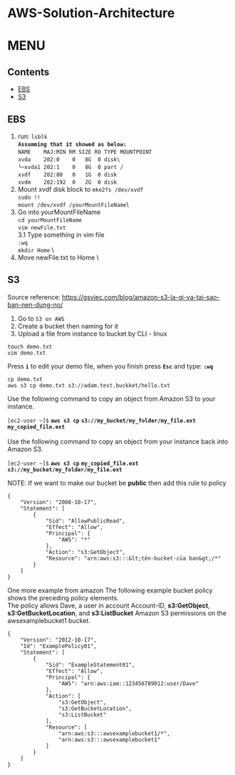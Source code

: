 # AWS-Solution-Architecture
# MENU
## Contents
- [EBS](#-ebs)
- [S3](#-s3)

## EBS
1. run: `lsblk`\
**`Assumming that it showed as below: `**\
`NAME    MAJ:MIN RM SIZE RO TYPE MOUNTPOINT`\
`xvda    202:0    0   8G  0 disk\`\
`└─xvda1 202:1    0   8G  0 part /`\
`xvdf    202:80   0   1G  0 disk `\
`xvdm    202:192  0   2G  0 disk `
2. Mount xvdf disk block to 
`mke2fs /dev/xvdf`\
`sudo !!`\
`mount /dev/xvdf /yourMountFileName`\
3. Go into yourMountFileName\
`cd yourMountFileName`\
`vim newFile.txt`\
3.1 Type something in vim file\
`:wq` \
`mkdir Home` \
4. Move newFile.txt to Home \


## S3
Source reference: https://gsviec.com/blog/amazon-s3-la-gi-va-tai-sao-ban-nen-dung-no/


1. Go to `S3 on AWS`
2. Create a bucket then naming for it
3. Upload a file from instance to bucket by CLI - linux
```
touch demo.txt
vim demo.txt
```
Press **`i`** to edit your demo file, when you finish press **`Esc`** and type: **`:wq`**

```
cp demo.txt 
aws s3 cp demo.txt s3://adam.test.buckket/hello.txt
```
Use the following command to copy an object from Amazon S3 to your instance.

`[ec2-user ~]$` **`aws s3 cp`** **`s3://my_bucket/my_folder/my_file.ext`** **`my_copied_file.ext`**\
\
Use the following command to copy an object from your instance back into Amazon S3.
 
`[ec2-user ~]$` **`aws s3 cp`** **`my_copied_file.ext`** **`s3://my_bucket/my_folder/my_file.ext`**
 
NOTE: If we want to make our bucket be **public** then add this rule to policy
```
{
    "Version": "2008-10-17",
    "Statement": [
        {
            "Sid": "AllowPublicRead",
            "Effect": "Allow",
            "Principal": {
                "AWS": "*"
            },
            "Action": "s3:GetObject",
            "Resource": "arn:aws:s3:::&lt;tên-bucket-của ban&gt;/*"
        }
    ]
}
```

One more example from amazon
The following example bucket policy shows the preceding policy elements.\
The policy allows Dave, a user in account Account-ID, **s3:GetObject**, **s3:GetBucketLocation**, and **s3:ListBucket** Amazon S3 permissions on the awsexamplebucket1 bucket.
```
{
    "Version": "2012-10-17",
    "Id": "ExamplePolicy01",
    "Statement": [
        {
            "Sid": "ExampleStatement01",
            "Effect": "Allow",
            "Principal": {
                "AWS": "arn:aws:iam::123456789012:user/Dave"
            },
            "Action": [
                "s3:GetObject",
                "s3:GetBucketLocation",
                "s3:ListBucket"
            ],
            "Resource": [
                "arn:aws:s3:::awsexamplebucket1/*",
                "arn:aws:s3:::awsexamplebucket1"
            ]
        }
    ]
}
```
